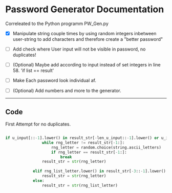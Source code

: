 # Password Generator Documentation

Correleated to the Python programm PW_Gen.py

- [x] Manipulate string couple times by using random integers inbetween user-string to add characters and therefore create a "better password"

- [ ] Add check where User input will not be visible in password, no duplicates!

- [ ] (Optional) Maybe add according to input instead of set integers in line 58. 'if list == result'

- [ ] Make Each password look individual af.

- [ ] (Optional) Add numbers and more to the generator.

---
## Code

First Attempt for no duplicates.
```py

if u_input[::-1].lower() in result_str[-len_u_input::-1].lower() or u_input[-3::-1].lower() in result_str[-3::-1].lower():
                while rng_letter != result_str[-1:]:
                    rng_letter = random.choice(string.ascii_letters)
                    if rng_letter == result_str[-1:]:
                        break
                result_str = str(rng_letter)
                    
            elif rng_list_letter.lower() in result_str[-3::-1].lower() or rng_list_letter.lower() in result_str[-2:].lower(): 
                result_str = str(rng_letter)
            else:
                result_str = str(rng_list_letter) 
```
